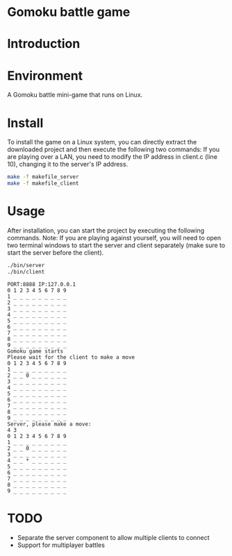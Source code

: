# Gomoku battle game

# Introduction 


# Environment
A Gomoku battle mini-game that runs on Linux.

# Install
To install the game on a Linux system, you can directly extract the downloaded project and then execute the following two commands:
If you are playing over a LAN, you need to modify the IP address in client.c (line 10), changing it to the server's IP address.
```bash
make -f makefile_server
make -f makefile_client


```
# Usage
After installation, you can start the project by executing the following commands.
Note: If you are playing against yourself, you will need to open two terminal windows to start the server and client separately (make sure to start the server before the client).
```bash
./bin/server
./bin/client
```

```
PORT:8888 IP:127.0.0.1
0 1 2 3 4 5 6 7 8 9
1 _ _ _ _ _ _ _ _ _
2 _ _ _ _ _ _ _ _ _
3 _ _ _ _ _ _ _ _ _
4 _ _ _ _ _ _ _ _ _
5 _ _ _ _ _ _ _ _ _
6 _ _ _ _ _ _ _ _ _
7 _ _ _ _ _ _ _ _ _
8 _ _ _ _ _ _ _ _ _
9 _ _ _ _ _ _ _ _ _
Gomoku game starts
Please wait for the client to make a move
0 1 2 3 4 5 6 7 8 9
1 _ _ _ _ _ _ _ _ _
2 _ _ 0 _ _ _ _ _ _
3 _ _ _ _ _ _ _ _ _
4 _ _ _ _ _ _ _ _ _
5 _ _ _ _ _ _ _ _ _
6 _ _ _ _ _ _ _ _ _
7 _ _ _ _ _ _ _ _ _
8 _ _ _ _ _ _ _ _ _
9 _ _ _ _ _ _ _ _ _
Server, please make a move:
4 3
0 1 2 3 4 5 6 7 8 9
1 _ _ _ _ _ _ _ _ _
2 _ _ 0 _ _ _ _ _ _
3 _ _ _ _ _ _ _ _ _
4 _ _ * _ _ _ _ _ _
5 _ _ _ _ _ _ _ _ _
6 _ _ _ _ _ _ _ _ _
7 _ _ _ _ _ _ _ _ _
8 _ _ _ _ _ _ _ _ _
9 _ _ _ _ _ _ _ _ _
```

# TODO 
* Separate the server component to allow multiple clients to connect
* Support for multiplayer battles
